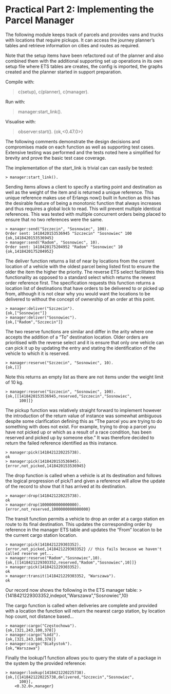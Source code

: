 Practical Part 2: Implementing the Parcel Manager 
=================================================

The following module keeps track of parcels and provides vans and trucks with locations that require pickups. It can access the journey planner’s tables and retrieve information on cities and routes as required.

Note that the setup items have been refactored out of the planner and also combined them with the additional supporting set up operations in its own setup file where ETS tables are creates, the config is imported, the graphs created and the planner started in support preparation.

Compile with:
> c(setup), c(planner), c(manager).

Run with:
> manager:start_link().

Visualise with:
> observer:start().
> {ok,<0.47.0>}

The following comments demonstrate the design decisions and compromises made on each function as well as supporting test cases. Extensive testing was performed and the tests noted here a simplified for brevity and prove the basic test case coverage.

The implementation of the start_link is trivial can can easily be tested:

    > manager:start_link().

Sending items allows a client to specify a starting point and destination as well as the weight of the item and is returned a unique reference. This unique reference makes use of Erlangs now() built in function as this has the desirable feature of being a monotonic function that always increases and thus requires a global lock to read. This will prevent multiple identical references. This was tested with multiple concurrent orders being placed to ensure that no two references were the same.

    > manager:send("Szczecin", "Sosnowiec", 100).
    Order sent: 1418420153536945 "Szczecin" "Sosnowiec" 100 
    {ok,1418420153536945}
    > manager:send("Radom", "Sosnowiec", 10).
    Order sent: 1418420175204952 "Radom" "Sosnowiec" 10 
    {ok,1418420175204952}


The deliver function returns a list of near by locations from the current location of a vehicle with the oldest parcel being listed first to ensure the older the item the higher the priority. The reverse ETS select facilitates this functionality as opposed to a standard select which returns the newest order reference first. The specification requests this function returns a location list of destinations that have orders to be delivered to or picked up from, although it is not clear why you would want the locations to be delivered to without the concept of ownership of an order at this point.

    > manager:deliver("Szczecin").
    {ok,["Sosnowiec"]}
    > manager:deliver("Sosnowiec").
    {ok,["Radom","Szczecin"]}


The two reserve functions are similar and differ in the arity where one accepts the addition of a “To” destination location. Older orders are prioritised with the reverse select and it is ensure that only one vehicle can can pick it up by updating the entry and stating the identification of the vehicle to which it is reserved.

    > manager:reserve("Szczecin", "Sosnowiec", 10).
    {ok,[]}

Note this returns an empty list as there are not items under the weight limit of 10 kg.

    > manager:reserve("Szczecin", "Sosnowiec", 100).
    {ok,[[1418420153536945,reserved,"Szczecin","Sosnowiec",
          100]]}


The pickup function was relatively straight forward to implement however the introduction of the return value of instance was somewhat ambiguous despite some clarification defining this as “The parcel you are trying to do something with does not exist. For example, trying to drop a parcel you have not picked up or which as a result of a race condition, has been reserved and picked up by someone else.” It was therefore decided to return the failed reference identified as this instance.

    > manager:pick(1418421220225738).
    ok
    > manager:pick(1418420153536945).
    {error,not_picked,1418420153536945}


The drop function is called when a vehicle is at its destination and follows the logical progression of pick/1 and given a reference will allow the update of the record to show that it has arrived at its destination. 

    > manager:drop(1418421220225738).
    ok
    > manager:drop(1000000000000000).
    {error,not_reserved,1000000000000000}

The transit function permits a vehicle to drop an order at a cargo station en route to its final destination. This updates the corresponding order by reference in the manager ETS table and updates the “From” location to be the current cargo station location.
    
    > manager:pick(1418421229303352).
    {error,not_picked,1418421229303352} // this fails because we haven't called reserve yet...
    > manager:reserve("Radom","Sosnowiec",10).
    {ok,[[1418421229303352,reserved,"Radom","Sosnowiec",10]]}
    > manager:pick(1418421229303352).         
    ok
    > manager:transit(1418421229303352, "Warszawa").
    ok

Our record now shows the following in the ETS manager table:
    > {1418421229303352,indepot,"Warszawa","Sosnowiec",10}


The cargo function is called when deliveries are complete and provided with a location the function will return the nearest cargo station, by location hop count, not distance based…
    
    > manager:cargo("Częstochowa").
    {ok,[321,243,100,378]}
    > manager:cargo("Łódź").    
    {ok,[321,243,100,378]}
    > manager:cargo("Białystok").
    {ok,"Warszawa"}


Finally the lookup/1 function allows you to query the state of a package in the system by the provided reference:

    > manager:lookup(1418421220225738).
    {ok,[{1418421220225738,delivered,"Szczecin","Sosnowiec",
          100}],
        <0.32.0>,manager}

